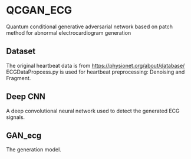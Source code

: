 # QCGAN_ECG
Quantum conditional generative adversarial network based on patch method for abnormal electrocardiogram generation

## Dataset
The original heartbeat data is from https://physionet.org/about/database/ <br>
ECGDataPropcess.py is used for heartbeat preprocessing: Denoising and Fragment.

## Deep CNN
A deep convolutional neural network used to detect the generated ECG signals.

## GAN_ecg
The generation model.
